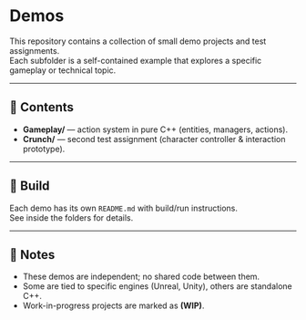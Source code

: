 # Demos

This repository contains a collection of small demo projects and test assignments.  
Each subfolder is a self-contained example that explores a specific gameplay or technical topic.

---

## 📂 Contents

- **Gameplay/** — action system in pure C++ (entities, managers, actions).
- **Crunch/** — second test assignment (character controller & interaction prototype).

---

## 🔨 Build

Each demo has its own `README.md` with build/run instructions.  
See inside the folders for details.

---

## 📌 Notes

- These demos are independent; no shared code between them.  
- Some are tied to specific engines (Unreal, Unity), others are standalone C++.  
- Work-in-progress projects are marked as **(WIP)**.  
